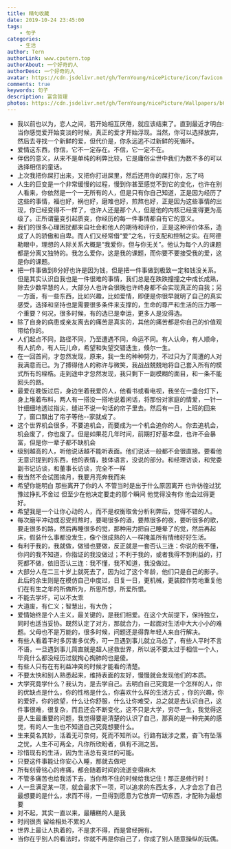 ```yaml
---
title: 精句收藏
date: 2019-10-24 23:45:00
tags:
	- 句子
categories:
	- 生活
author: Tern
authorLink: www.cputern.top
authorAbout: 一个好奇的人
authorDesc: 一个好奇的人
avatar: https://cdn.jsdelivr.net/gh/TernYoung/nicePicture/icon/favicon.png
comments: true
keywords: 句子
description: 富含哲理
photos: https://cdn.jsdelivr.net/gh/TernYoung/nicePicture/Wallpapers/b6.jpg
---
```




- 我以前也以为，恋人之间，若开始相互厌倦，就应该结束了。直到最近才明白:当你感觉爱开始变淡的时候，真正的爱才开始浮现。当然，你可以选择放弃，然后去寻找一个新鲜的爱，但代价是，你永远逃不过新鲜的死循环。
- 爱情这东西，你信，它不一定存在。不信，它一定不在。
- 伴侣的意义，从来不是单纯的利弊比较，它是庸俗尘世中我们为数不多的可以选择相信的童话。
- 上次我把你屎打出来，又把你打进屎里，然后还用你的屎打你，忘了吗
- 人生的巨变是一个非常缓慢的过程，慢到你甚至感觉不到它的变化，也许在别人看来，你依然是一个一无所有的人，但是只有你自己知道，正是因为经历了这些的事情，福也好，祸也好，磨难也好，煎熬也好，正是因为这些事情的出现，你已经变得不一样了，也许人还是那个人，但是他的内核已经变得更为高级了。正所谓量变引起质变，你经历的每一件事情都自有它的意义。
- 我们的很多心理困扰都来自社会和他人的期待和评价，正是这种评价体系，造成了人的骄傲和自卑。而人们又经常借“爱”之名，行支配和控制之实。在阿德勒眼中，理想的人际关系大概是“我爱你，但与你无关”。他认为每个人的课题都是分离又独特的。我怎么爱你，这是我的课题，而你要不要接受我的爱，这是你的课题。
- 把一件事做到8分好也许是因为钱，但是把一件事做到极致一定和钱没关系。但是其实认识自我也是一件很难的事情，我们总是在跌跌撞撞之中成长成熟，除去少数早慧的人，大部分人也许会很晚也许终身都不会实现真正的自我；另一方面，有一些东西，比如兴趣，比如爱情，即便是你很早就明了自己的真实感受，选择和坚持也是需要很多条件来支撑的，生命的尊严和生活的压力哪一个重要？何况，很多时候，有的选已是幸运，更多人是没得选。
- 除了自身的病患或亲友离去的痛苦是真实的，其他的痛苦都是你自己的价值观带给你的。
- 人们起点不同，路径不同，乃至遭遇不同，命运不同。有人认命，有人顺命，有人抗命，有人玩儿命，希望和失望交错迭生，倏尔一生。
- 在一回首间，才忽然发现，原来，我一生的种种努力，不过只为了周遭的人对我满意而已。为了搏得他人的称许与微笑，我战战兢兢地将自己套入所有的模式所有的桎梏。走到途中才忽然发现，我只剩下一副模糊的面目，和一条不能回头的路。
- 最爱在晚饭过后，身边坐着我爱的人，他看书或看电视，我坐在一盏台灯下，身上堆着布料，两人有一搭没一搭地说着闲话，将那份对家庭的情爱，一针一针细细地透过指尖，缝进不说一句话的帘子里去。然后有一日，上班的回来了，窗口飘出了帘子等他--家就成了。
- 这个世界机会很多，不要追机会，而要成为一个机会追你的人。你去追机会，机会废了，你也废了。但是如果花几年时间，前期打好基本盘，也许不会暴富，但是你一辈子都不缺机会
- 级别越高的人，听他说话越不能听表面。他们说话一般都不会很直接。要看他无意识提到的东西，他的表情，肢体语言，没说的部分。和经理访谈，和党委副书记访谈，和董事长访谈，完全不一样
- 我当然不会试图摘月，我要月亮奔我而来
- 希望你能明白 那些离开了你的人 不管当时是出于什么原因离开 也许彷徨过犹豫过挣扎不舍过 但至少在他决定要走的那个瞬间 他觉得没有你 他会过得更好。
- 希望我是一个让你心动的人，而不是权衡取舍分析利弊后，觉得不错的人。
- 每次磨平冲动或忍受煎熬时，要喝很多的酒，要熬很多的夜，要听很多的歌，要走很多的路，然后再睡很多的觉，那种用力把自己睡晕了的觉，然后再起床，假装什么事都没发生，像个很成熟的人一样掩盖所有情绪好好生活。
- 有利于我的，我就做，做错也要做，反正就是一套否认三连：你说的我不懂，你问的我不知道，你指证的我没做过；不利于我的，或者我得不到利益的，打死都不做，依旧否认三连：我不懂，我不知道，我没做过。
- 大部分人在二三十岁上就死去了，因为过了这个年龄，他们只是自己的影子。此后的余生则是在模仿自己中度过，日复一日，更机械，更装腔作势地重复他们在有生之年的所做所为，所思所想，所爱所恨。
- 不能去学坏，可以不太乖
- 大道废，有仁义；智慧出，有大伪；
-  爱情始终是个人主义，最关键的，是我们相爱。在这个大前提下，保持独立，同时也适当妥协。既然认定了对方，那就合力，一起面对生活中大大小小的难题。父母也不是万能的，很多时候，问题还是得靠年轻人来自行解决。 
- 有些人看着平时多厉害多优秀，可一旦遇到事儿就立马怂了，有些人平时不言不语，一旦遇到事儿简直就是超人拯救世界，所以说不要太过于相信一个人，毕竟什么都没经历过就掏心掏肺的也是傻。
- 有些人只有在有利益冲突的时候才能看的清楚。
- 不要太快和别人熟悉起来，维持表面的友好，慢慢就会发现他们的本质。
- 大学究竟学什么？我认为，是去学自己。去明白自己究竟是一个怎样的人，你的优缺点是什么，你的性格是什么，你喜欢什么样的生活方式 ，你的兴趣，你的爱好，你的欲望，什么让你舒服，什么让你难受，总之就是去认识自己，这件事很难，很复杂，而且还会不断变化，这不只是大学，穷尽一生，我觉得这是人生最重要的问题，我觉得要是清楚的认识了自己，那真的是一种完美的感觉，有的人一生也不知道自己究竟想要什么。
- 生来莫名其妙，活着无可奈何，死而不知所以。行路有跋涉之累，奋飞有坠落之忧，人生不可两全，凡你所欣盼者，俱有不测之苦。
- 珍惜现有的生活，因为生活总有变烂的可能。
- 只要这件事能让你安心入睡，那就去做吧
- 所有刻骨铭心的疼痛，都会随着时间的流逝变得麻木
- 不管多痛苦也给我活下去，当你熬不住的时候给我记住！那正是修行时！
- 人一旦满足某一项，就会最求下一项，可以追求的东西太多，人才会忘了自己最想要的是什么，求而不得，一旦得到愿意为它放弃一切东西，才配称为最想要
- 对不起，其实一直以来，最糟糕的人是我
- 时间很贵 留给相处不累的人
- 世界上最让人执着的，不是求不得，而是曾经拥有。
- 当你在乎别人的看法时，你就不再是你自己了，你成了别人随意操纵的玩偶。